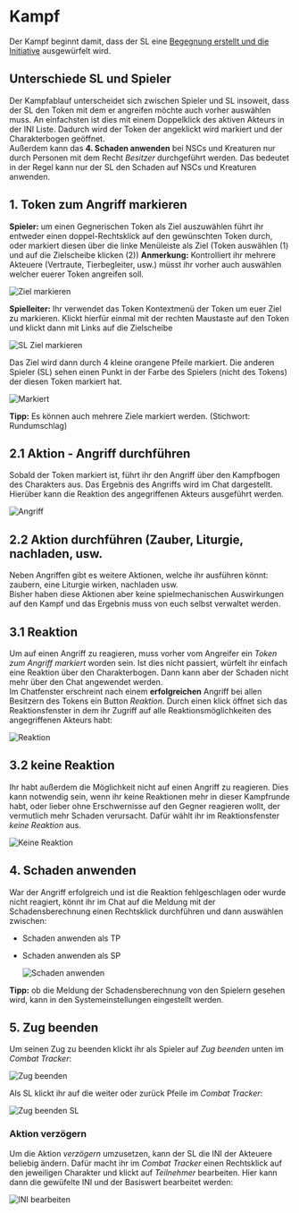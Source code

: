 # Kampf
Der Kampf beginnt damit, dass der SL eine [Begegnung erstellt und die Initiative](https://github.com/Plushtoast/dsa5-foundryVTT/wiki/de-Begegnung_und_Initiative) ausgewürfelt wird.  

## Unterschiede SL und Spieler
Der Kampfablauf unterscheidet sich zwischen Spieler und SL insoweit, dass der SL den Token mit dem er angreifen möchte auch vorher auswählen muss. An einfachsten ist dies mit einem Doppelklick des aktiven Akteurs in der INI Liste. Dadurch wird der Token der angeklickt wird markiert und der Charakterbogen geöffnet.  
Außerdem kann das **4. Schaden anwenden** bei NSCs und Kreaturen nur durch Personen mit dem Recht *Besitzer* durchgeführt werden. Das bedeutet in der Regel kann nur der SL den Schaden auf NSCs und Kreaturen anwenden.

## 1. Token zum Angriff markieren
**Spieler:** um einen Gegnerischen Token als Ziel auszuwählen führt ihr entweder einen doppel-Rechtsklick auf den gewünschten Token durch, oder markiert diesen über die linke Menüleiste als Ziel (Token auswählen (1) und auf die Zielscheibe klicken (2))
**Anmerkung:** Kontrolliert ihr mehrere Akteuere (Vertraute, Tierbegleiter, usw.) müsst ihr vorher auch auswählen welcher euerer Token angreifen soll.
  
  ![Ziel markieren](https://user-images.githubusercontent.com/80099175/113664976-fc844400-96ac-11eb-9495-3343ef85a55b.png)
  
**Spielleiter:** Ihr verwendet das Token Kontextmenü der Token um euer Ziel zu markieren. Klickt hierfür einmal mit der rechten Maustaste auf den Token und klickt dann mit Links auf die Zielscheibe 
    
  ![SL Ziel markieren](https://user-images.githubusercontent.com/80099175/113664250-b7134700-96ab-11eb-908a-f04368f3cf32.png)
  
Das Ziel wird dann durch 4 kleine orangene Pfeile markiert. Die anderen Spieler (SL) sehen einen Punkt in der Farbe des Spielers (nicht des Tokens) der diesen Token markiert hat.
  
  ![Markiert](https://user-images.githubusercontent.com/80099175/113664857-c941b500-96ac-11eb-8f82-c99a59523735.png)
  
**Tipp:** Es können auch mehrere Ziele markiert werden. (Stichwort: Rundumschlag)
  
## 2.1 Aktion - Angriff durchführen
Sobald der Token markiert ist, führt ihr den Angriff über den Kampfbogen des Charakters aus.
Das Ergebnis des Angriffs wird im Chat dargestellt. Hierüber kann die Reaktion des angegriffenen Akteurs ausgeführt werden.  
  
  ![Angriff](https://user-images.githubusercontent.com/80099175/113664761-a1525180-96ac-11eb-87c9-ed45d04dd0eb.png)

## 2.2 Aktion durchführen (Zauber, Liturgie, nachladen, usw.
Neben Angriffen gibt es weitere Aktionen, welche ihr ausführen könnt: zaubern, eine Liturgie wirken, nachladen usw.  
Bisher haben diese Aktionen aber keine spielmechanischen Auswirkungen auf den Kampf und das Ergebnis muss von euch selbst verwaltet werden.   

## 3.1 Reaktion 
Um auf einen Angriff zu reagieren, muss vorher vom Angreifer ein *Token zum Angriff markiert* worden sein. Ist dies nicht passiert, würfelt ihr einfach eine  Reaktion über den Charakterbogen. Dann kann aber der Schaden nicht mehr über den Chat angewendet werden.  
Im Chatfenster erschreint nach einem **erfolgreichen** Angriff bei allen Besitzern des Tokens ein Button *Reaktion*. Durch einen klick öffnet sich das Reaktionsfenster in dem ihr Zugriff auf alle Reaktionsmöglichkeiten des angegriffenen Akteurs habt:
  
  ![Reaktion](https://user-images.githubusercontent.com/80099175/113664454-0e191c00-96ac-11eb-8517-c29201d34cd6.png)
  
## 3.2 keine Reaktion
Ihr habt außerdem die Möglichkeit nicht auf einen Angriff zu reagieren. Dies kann notwendig sein, wenn ihr keine Reaktionen mehr in dieser Kampfrunde habt, oder lieber ohne Erschwernisse auf den Gegner reagieren wollt, der vermutlich mehr Schaden verursacht. Dafür wählt ihr im Reaktionsfenster *keine Reaktion* aus.

  ![Keine Reaktion](https://user-images.githubusercontent.com/80099175/113666128-0a3ac900-96af-11eb-81c9-335d59962939.png)

## 4. Schaden anwenden
War der Angriff erfolgreich und ist die Reaktion fehlgeschlagen oder wurde nicht reagiert, könnt ihr im Chat auf die Meldung mit der Schadensberechnung einen Rechtsklick durchführen und dann auswählen zwischen:
* Schaden anwenden als TP
* Schaden anwenden als SP
  
  ![Schaden anwenden](https://user-images.githubusercontent.com/80099175/113665400-b4b1ec80-96ad-11eb-8c14-26b1d3cd68dc.png)
  
**Tipp:** ob die Meldung der Schadensberechnung von den Spielern gesehen wird, kann in den Systemeinstellungen eingestellt werden.

## 5. Zug beenden
Um seinen Zug zu beenden klickt ihr als Spieler auf *Zug beenden* unten im *Combat Tracker*:
  
  ![Zug beenden](https://user-images.githubusercontent.com/80099175/113665819-723cdf80-96ae-11eb-8231-3fe98c61b67c.png)

Als SL klickt ihr auf die weiter oder zurück Pfeile im *Combat Tracker*:
  
  ![Zug beenden SL](https://user-images.githubusercontent.com/80099175/113665923-9dbfca00-96ae-11eb-9b8b-28fbe446d549.png)

### Aktion verzögern
Um die Aktion *verzögern* umzusetzen, kann der SL die INI der Akteuere beliebig ändern. Dafür macht ihr im *Combat Tracker* einen Rechtsklick auf den jeweiligen Charakter und  klickt auf *Teilnehmer* bearbeiten. Hier kann dann die gewüfelte INI und der Basiswert bearbeitet werden:
  
  ![INI bearbeiten](https://user-images.githubusercontent.com/80099175/113668704-ec6f6300-96b2-11eb-94e1-93c9abb1f049.png)
